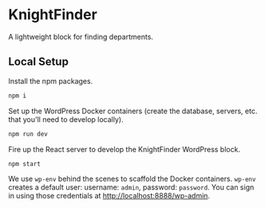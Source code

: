 # KnightFinder

A lightweight block for finding departments.

## Local Setup

Install the npm packages.

```bash
npm i
```

Set up the WordPress Docker containers (create the database, servers, etc. that you'll need to develop locally).

```bash
npm run dev
```

Fire up the React server to develop the KnightFinder WordPress block.

```bash
npm start
```

We use `wp-env` behind the scenes to scaffold the Docker containers. `wp-env` creates a default user: username: `admin`, password: `password`. You can sign in using those credentials at [http://localhost:8888/wp-admin](http://localhost:888/wp-admin/).
